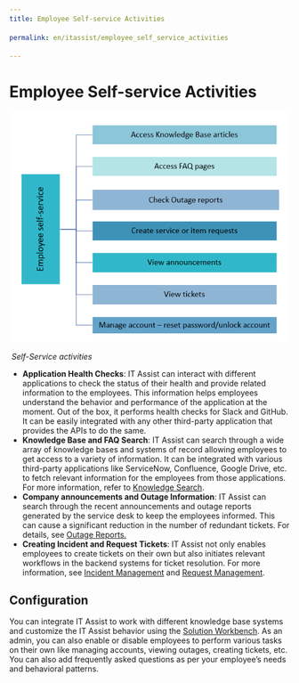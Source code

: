 ```yaml
---
title: Employee Self-service Activities

permalink: en/itassist/employee_self_service_activities

---
```


# Employee Self-service Activities



![img](images/en/itassist/employee-self-serve-activities.png)

​																*Self-Service activities*

- **Application Health Checks**: IT Assist can interact with different applications to check the status of their health and provide related information to the employees. This information helps employees understand the behavior and performance of the application at the moment. Out of the box, it performs health checks for Slack and GitHub. It can be easily integrated with any other third-party application that provides the APIs to do the same.
- **Knowledge Base and FAQ Search**: IT Assist can search through a wide array of knowledge bases and systems of record allowing employees to get access to a variety of information. It can be integrated with various third-party applications like ServiceNow, Confluence, Google Drive, etc. to fetch relevant information for the employees from those applications. For more information, refer to [Knowledge Search](https://docs.google.com/document/d/1O_NP0HgupKwLae216EHm5madwR-Xk2dO/edit#bookmark=id.q820drbeovuz).
- **Company announcements and Outage Information**: IT Assist can search through the recent announcements and outage reports generated by the service desk to keep the employees informed. This can cause a significant reduction in the number of redundant tickets. For details, see [Outage Reports.](https://docs.google.com/document/d/1O_NP0HgupKwLae216EHm5madwR-Xk2dO/edit#bookmark=id.gw8qdqzpr10)
- **Creating Incident and Request Tickets**: IT Assist not only enables employees to create tickets on their own but also initiates relevant workflows in the backend systems for ticket resolution. For more information, see [Incident Management](https://docs.google.com/document/d/1O_NP0HgupKwLae216EHm5madwR-Xk2dO/edit#bookmark=id.rhrhmstplo8j) and [Request Management](https://docs.google.com/document/d/1O_NP0HgupKwLae216EHm5madwR-Xk2dO/edit#bookmark=id.5yqbx9r9j0vf). 

## Configuration

You can integrate IT Assist to work with different knowledge base systems and customize the IT Assist behavior using the [Solution Workbench](https://docs.google.com/document/d/1O_NP0HgupKwLae216EHm5madwR-Xk2dO/edit#heading=h.padn9r1w3g5k). As an admin, you can also enable or disable employees to perform various tasks on their own like managing accounts, viewing outages, creating tickets, etc. You can also add frequently asked questions as per your employee’s needs and behavioral patterns.
